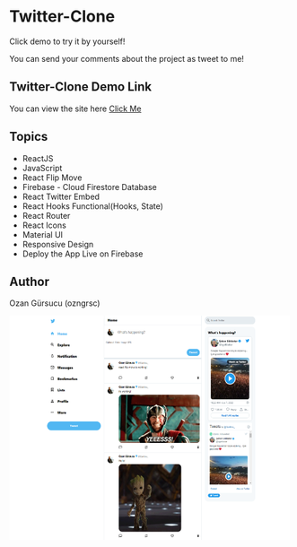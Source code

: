 # Twitter-Clone

Click demo to try it by yourself!

You can send your comments about the project as tweet to me!

## Twitter-Clone Demo Link

You can view the site here
[Click Me](https://twitter-clone-ozngrsc.web.app/)

## Topics

- ReactJS
- JavaScript
- React Flip Move
- Firebase - Cloud Firestore Database
- React Twitter Embed
- React Hooks Functional(Hooks, State)
- React Router
- React Icons
- Material UI
- Responsive Design
- Deploy the App Live on Firebase



## Author

Ozan Gürsucu (ozngrsc)

<img src="src/images/screenshot.png"  width= 500px height= 400px>
